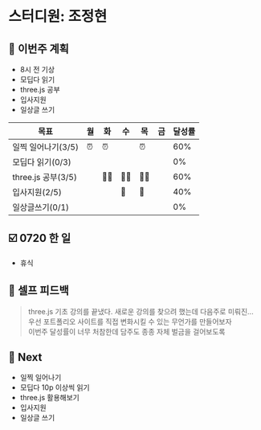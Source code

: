 # 스터디원: 조정현

## 🚀 이번주 계획

- 8시 전 기상
- 모딥다 읽기
- three.js 공부
- 입사지원
- 일상글 쓰기

| 목표               | 월  | 화  | 수  | 목  | 금  | 달성률 |
| ------------------ | --- | --- | --- | --- | --- | ------ |
| 일찍 일어나기(3/5) | ⏰  | ⏰  |     | ⏰  |     | 60%    |
| 모딥다 읽기(0/3)   |     |     |     |     |     | 0%     |
| three.js 공부(3/5) |     | 👩‍💻  | 👩‍💻  | 👩‍💻  |     | 60%    |
| 입사지원(2/5)      |     |     | 📄  | 📄  |     | 40%    |
| 일상글쓰기(0/1)    |     |     |     |     |     | 0%     |

## ☑️ 0720 한 일

- 휴식

## 🎉 셀프 피드백

> three.js 기초 강의를 끝냈다. 새로운 강의를 찾으려 했는데 다음주로 미뤄진...<br>
> 우선 포트폴리오 사이트를 직접 변화시킬 수 있는 무언가를 만들어보자<br>
> 이번주 달성률이 너무 처참한데 담주도 종종 자체 벌금을 걸어보도록<br>

## 🌱 Next

- 일찍 일어나기
- 모딥다 10p 이상씩 읽기
- three.js 활용해보기
- 입사지원
- 일상글 쓰기

